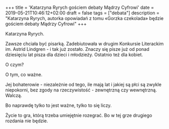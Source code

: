 +++
title = 'Katarzyna Ryrych gościem debaty Mądrzy Cyfrowi'
date = 2019-05-21T10:46:12+02:00
draft = false
tags = ["debata"]
description = "Katarzyna Ryrych, autorka opowiadań z tomu «Gorzka czekolada» będzie gościem debaty Mądrzy Cyfrowi"
+++

Katarzyna Ryrych.

Zawsze chciała być pisarką. Zadebiutowała w drugim Konkursie Literackim im.
Astrid Lindgren - i tak już zostało. Znaczy się pisze już od ponad dziesięciu
lat pisza dla dzieci i młodzieży. Ostatnio też dla kobiet.

O czym?

O tym, co ważne.

Jej bohaterowie - niezależnie od tego, ile mają lat i jakiej są płci są zwykle
niepokorni, bez zgody na rzeczywistość - zewnętrzną czy wewnętrzną. Walczą.

Bo naprawdę tylko to jest ważne, tylko to się liczy.

Życie to gra, którą trzeba umiejętnie rozegrać. Bo w tej grze drugiego rozdania
nie będzie.
